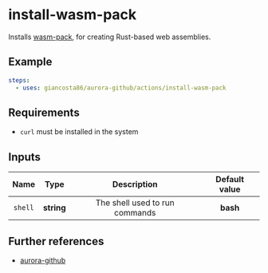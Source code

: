 # install-wasm-pack

Installs [wasm-pack](https://rustwasm.github.io/wasm-pack/), for creating Rust-based web assemblies.

## Example

```yaml
steps:
  - uses: giancosta86/aurora-github/actions/install-wasm-pack
```

## Requirements

- `curl` must be installed in the system

## Inputs

|  Name   |    Type    |          Description           | Default value |
| :-----: | :--------: | :----------------------------: | :-----------: |
| `shell` | **string** | The shell used to run commands |   **bash**    |

## Further references

- [aurora-github](../../README.md)
